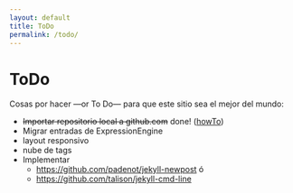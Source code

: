 ```yaml
---
layout: default
title: ToDo 
permalink: /todo/
---
```


# ToDo 

Cosas por hacer —or To Do— para que este sitio sea el mejor del mundo:

* <del>Importar repositorio local a github.com</del> done! ([howTo][1])
* Migrar entradas de ExpressionEngine
* layout responsivo
* nube de tags
* Implementar 
    * https://github.com/padenot/jekyll-newpost ó
    * https://github.com/talison/jekyll-cmd-line


[1]: http://stackoverflow.com/questions/4658606/import-existing-source-code-to-github